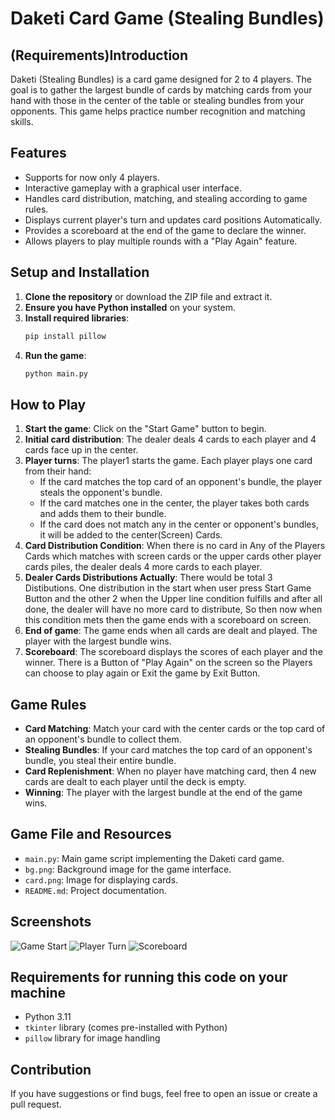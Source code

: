 # Daketi Card Game (Stealing Bundles)

## (Requirements)Introduction

Daketi (Stealing Bundles) is a card game designed for 2 to 4 players. The goal is to gather the largest bundle of cards by matching cards from your hand with those in the center of the table or stealing bundles from your opponents. This game helps practice number recognition and matching skills.

## Features

- Supports for now only 4 players.
- Interactive gameplay with a graphical user interface.
- Handles card distribution, matching, and stealing according to game rules.
- Displays current player's turn and updates card positions Automatically.
- Provides a scoreboard at the end of the game to declare the winner.
- Allows players to play multiple rounds with a "Play Again" feature.

## Setup and Installation

1. **Clone the repository** or download the ZIP file and extract it.
2. **Ensure you have Python installed** on your system.
3. **Install required libraries**:
    ```sh
    pip install pillow
    ```
4. **Run the game**:
    ```sh
    python main.py
    ```

## How to Play

1. **Start the game**: Click on the "Start Game" button to begin.
2. **Initial card distribution**: The dealer deals 4 cards to each player and 4 cards face up in the center.
3. **Player turns**: The player1 starts the game. Each player plays one card from their hand:
    - If the card matches the top card of an opponent's bundle, the player steals the opponent's bundle.
    - If the card matches one in the center, the player takes both cards and adds them to their bundle.
    - If the card does not match any in the center or opponent's bundles, it will be added to the center(Screen) Cards.
4. **Card Distribution Condition**: When there is no card in Any of the Players Cards which matches with screen cards or the upper cards other player cards piles, the dealer deals 4 more cards to each player.
5. **Dealer Cards Distributions Actually**: There would be total 3 Distibutions. One distribution in the start when user press Start Game Button and the other 2 when the Upper line condition fulfills and after all done, the dealer will have no more card to distribute, So then now when this condition mets then the game ends with a scoreboard on screen. 
6. **End of game**: The game ends when all cards are dealt and played. The player with the largest bundle wins.
7. **Scoreboard**: The scoreboard displays the scores of each player and the winner. There is a Button of "Play Again" on the screen so the Players can choose to play again or Exit the game by Exit Button.

## Game Rules

- **Card Matching**: Match your card with the center cards or the top card of an opponent's bundle to collect them.
- **Stealing Bundles**: If your card matches the top card of an opponent's bundle, you steal their entire bundle.
- **Card Replenishment**: When no player have matching card, then 4 new cards are dealt to each player until the deck is empty.
- **Winning**: The player with the largest bundle at the end of the game wins.

## Game File and Resources

- `main.py`: Main game script implementing the Daketi card game.
- `bg.png`: Background image for the game interface.
- `card.png`: Image for displaying cards.
- `README.md`: Project documentation.

## Screenshots
![Game Start](https://github.com/HuzaifaSaran0/StealingBundlesCardsGame/assets/138969799/7018d14d-e096-4a01-9034-10430bc7c062)
![Player Turn](https://github.com/HuzaifaSaran0/StealingBundlesCardsGame/assets/138969799/cd648716-2f25-4790-be36-41cca6cf8a09)
![Scoreboard](https://github.com/HuzaifaSaran0/StealingBundlesCardsGame/assets/138969799/ce2ac0f9-74d2-4b35-983f-0508ed4925eb)

## Requirements for running this code on your machine

- Python 3.11
- `tkinter` library (comes pre-installed with Python)
- `pillow` library for image handling

## Contribution

If you have suggestions or find bugs, feel free to open an issue or create a pull request.

